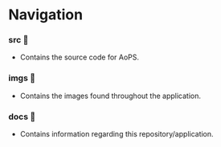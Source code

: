# Navigation

### src 📁  
- Contains the source code for AoPS.

### imgs 📁  
- Contains the images found throughout the application.

### docs 📁  
- Contains information regarding this repository/application.
